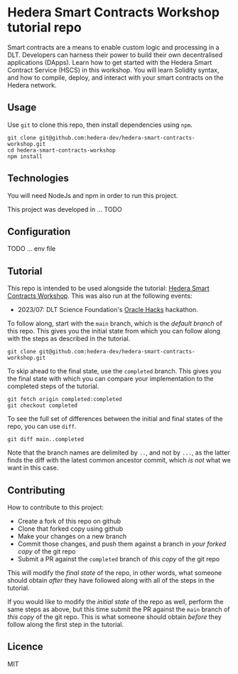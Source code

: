 # Hedera Smart Contracts Workshop tutorial repo

Smart contracts are a means to enable custom logic and processing in a DLT. Developers can harness their power to build their own decentralised applications (DApps). Learn how to get started with the Hedera Smart Contract Service (HSCS) in this workshop. You will learn Solidity syntax, and how to compile, deploy, and interact with your smart contracts on the Hedera network.

## Usage

Use `git` to clone this repo, then install dependencies using `npm`.

```shell
git clone git@github.com:hedera-dev/hedera-smart-contracts-workshop.git
cd hedera-smart-contracts-workshop
npm install

```

## Technologies

You will need NodeJs and npm in order to run this project.

This project was developed in ... TODO

## Configuration

TODO ... env file

## Tutorial

This repo is intended to be used alongside the tutorial:
[Hedera Smart Contracts Workshop](https://docs.hedera.com/TODO).
This was also run at the following events:
- 2023/07: DLT Science Foundation's [Oracle Hacks](https://oraclehacks.hackerearth.com/) hackathon.

To follow along, start with the `main` branch,
which is the *default branch* of this repo.
This gives you the initial state from which you can follow along
with the steps as described in the tutorial.

```shell
git clone git@github.com:hedera-dev/hedera-smart-contracts-workshop.git
```

To skip ahead to the final state, use the `completed` branch.
This gives you the final state with which you can compare your implementation
to the completed steps of the tutorial.

```shell
git fetch origin completed:completed
git checkout completed
```

To see the full set of differences between
the initial and final states of the repo,
you can use `diff`.

```shell
git diff main..completed
```

Note that the branch names are delimited by `..`, and not by `...`,
as the latter finds the diff with the latest common ancestor commit,
which *is not* what we want in this case.

## Contributing

How to contribute to this project:

- Create a fork of this repo on github
- Clone that forked copy using github
- Make your changes on a new branch
- Commit those changes, and push them against a branch in *your forked copy* of the git repo
- Submit a PR against the `completed` branch of *this copy* of the git repo

This will modify the *final state* of the repo,
in other words, what someone should obtain *after*
they have followed along with all of the steps in the tutorial.

If you would like to modify the *initial state* of the repo as well,
perform the same steps as above,
but this time submit the PR against the `main` branch of *this copy* of the git repo.
This is what someone should obtain *before*
they follow along the first step in the tutorial.

## Licence

MIT
